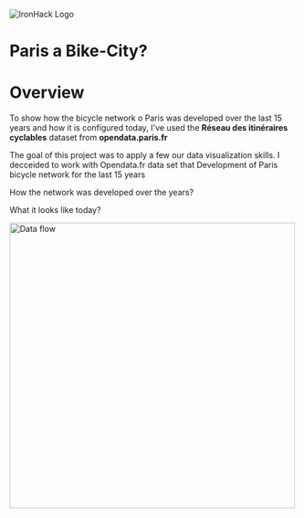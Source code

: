 ![IronHack Logo](https://s3-eu-west-1.amazonaws.com/ih-materials/uploads/upload_d5c5793015fec3be28a63c4fa3dd4d55.png)

# Paris a Bike-City?

# Overview

To show how the bicycle network o Paris was developed over the last 15 years and how it is configured today, I've used the **Réseau des itinéraires cyclables** dataset from **opendata.paris.fr**

The goal of this project was to apply a few our data visualization skills.  I decceided to work with Opendata.fr data set that 
Development of Paris bicycle network for the last 15 years
	

How the network was developed over the years?

What it looks like today?


<img src="./image/Data_scrapping_flow.PNG" alt="Data flow" width="500"/>
